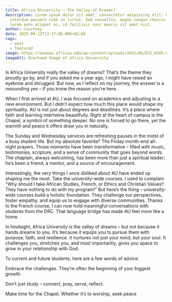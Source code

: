 ```yaml
---
title: Africa University – The Valley of Dreams?
description: Lorem ipsum dolor sit amet, consectetur adipiscing elit. Maecenas
  interdum posuere nibh in luctus. Sed convallis, magna congue rhoncus laoreet,
  lorem ante aliquet mi, id facilisis nunc mauris sit amet nisl.
author: Courtney
date: 2025-09-13T13:17:00.000+02:00
tags:
  - post
  - featured
image: https://aunews.africau.edu/wp-content/uploads/2022/06/DJI_0185-800x445.jpg
imageAlt: Overhead Image of Africa University
---
```




Is Africa University really the valley of dreams? That’s the theme they proudly go by, and if you asked me a year ago, I might have raised an eyebrow and shrugged. But now, as I reflect on my journey, the answer is a resounding yes – if you know the reason you're here.

When I first arrived at AU, I was focused on academics and adjusting to a new environment. But I didn’t expect how much this place would shape my spirituality. AU is not just about degrees and deadlines. It’s a place where faith and learning intertwine beautifully. Right at the heart of campus is the Chapel, a symbol of something deeper. No one is forced to go there, yet the warmth and peace it offers draw you in naturally.

The Sunday and Wednesday services are refreshing pauses in the midst of a busy student life. But my absolute favorite? The Friday month-end all-night prayers. Those moments have been transformative – filled with music, testimonies, scripture, and a sense of community that goes beyond words. The chaplain, always welcoming, has been more than just a spiritual leader; he’s been a friend, a mentor, and a source of encouragement.

Interestingly, the very things I once disliked about AU have ended up shaping me the most. Take the university-wide courses. I used to complain: "Why should I take African Studies, French, or Ethics and Christian Values? They have nothing to do with my program!" But here’s the thing – university-wide courses build a holistic foundation. They challenge our perspectives, foster empathy, and equip us to engage with diverse communities. Thanks to the French course, I can now hold meaningful conversations with students from the DRC. That language bridge has made AU feel more like a home.

In hindsight, Africa University is the valley of dreams – but not because it hands dreams to you. It’s because it equips you to pursue them with purpose, faith, and resilience. It nurtures not just your mind, but your soul. It challenges you, stretches you, and most importantly, gives you space to grow in your relationship with God.

To current and future students, here are a few words of advice:

Embrace the challenges. They’re often the beginning of your biggest growth.

Don’t just study – connect, pray, serve, reflect.

Make time for the Chapel. Whether it’s to worship, seek peace
